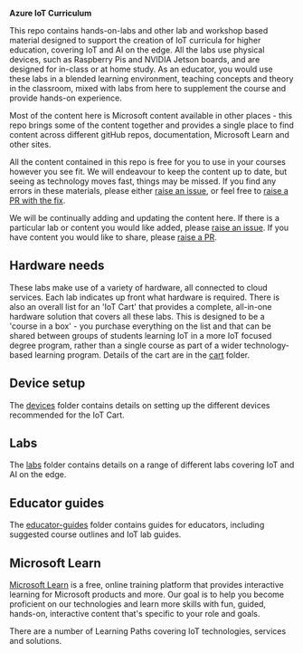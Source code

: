 **Azure IoT Curriculum**

This repo contains hands-on-labs and other lab and workshop based material designed to support the creation of IoT curricula for higher education, covering IoT and AI on the edge. All the labs use physical devices, such as Raspberry Pis and NVIDIA Jetson boards, and are designed for in-class or at home study. As an educator, you would use these labs in a blended learning environment, teaching concepts and theory in the classroom, mixed with labs from here to supplement the course and provide hands-on experience.

Most of the content here is Microsoft content available in other places - this repo brings some of the content together and provides a single place to find content across different gitHub repos, documentation, Microsoft Learn and other sites.

All the content contained in this repo is free for you to use in your courses however you see fit. We will endeavour to keep the content up to date, but seeing as technology moves fast, things may be missed. If you find any errors in these materials, please either [raise an issue](https://github.com/microsoft/iot-curriculum/issues), or feel free to [raise a PR with the fix](https://github.com/microsoft/iot-curriculum/pulls).

We will be continually adding and updating the content here. If there is a particular lab or content you would like added, please [raise an issue](https://github.com/microsoft/iot-curriculum/issues). If you have content you would like to share, please [raise a PR](https://github.com/microsoft/iot-curriculum/pulls).

## Hardware needs

These labs make use of a variety of hardware, all connected to cloud services. Each lab indicates up front what hardware is required. There is also an overall list for an 'IoT Cart' that provides a complete, all-in-one hardware solution that covers all these labs. This is designed to be a 'course in a box' - you purchase everything on the list and that can be shared between groups of students learning IoT in a more IoT focused degree program, rather than a single course as part of a wider technology-based learning program. Details of the cart are in the [cart](./cart) folder.

## Device setup

The [devices](https://github.com/microsoft/iot-curriculum/tree/main/devices) folder contains details on setting up the different devices recommended for the IoT Cart.

## Labs

The [labs](https://github.com/microsoft/iot-curriculum/tree/main/labs) folder contains details on a range of different labs covering IoT and AI on the edge.

## Educator guides

The [educator-guides](https://github.com/microsoft/iot-curriculum/tree/main/educator-guides) folder contains guides for educators, including suggested course outlines and IoT lab guides.

## Microsoft Learn

[Microsoft Learn](https://docs.microsoft.com/Learn?WT.mc_id=academic-7372-jabenn) is a free, online training platform that provides interactive learning for Microsoft products and more. Our goal is to help you become proficient on our technologies and learn more skills with fun, guided, hands-on, interactive content that's specific to your role and goals.

There are a number of Learning Paths covering IoT technologies, services and solutions. 
